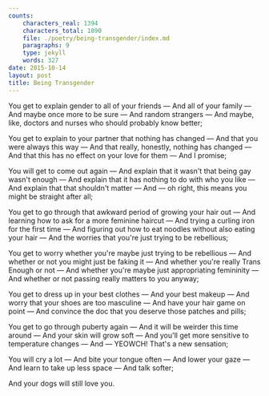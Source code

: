 ```yaml
---
counts:
    characters_real: 1394
    characters_total: 1890
    file: ./poetry/being-transgender/index.md
    paragraphs: 9
    type: jekyll
    words: 327
date: 2015-10-14
layout: post
title: Being Transgender
---
```


<div class="verse">
You get to explain gender to all of your friends &mdash;
    And all of your family &mdash;
    And maybe once more to be sure &mdash;
    And random strangers &mdash;
    And maybe, like, doctors and nurses who should probably know better;

You get to explain to your partner that nothing has changed &mdash;
    And that you were always this way &mdash;
    And that really, honestly, nothing has changed &mdash;
    And that this has no effect on your love for them &mdash;
    And I promise;

You will get to come out again &mdash;
    And explain that it wasn't that being gay wasn't enough &mdash;
    And explain that it has nothing to do with who you like &mdash;
    And explain that that shouldn't matter &mdash;
    And &mdash; oh right, this means you might be straight after all;

You get to go through that awkward period of growing your hair out &mdash;
    And learning how to ask for a more feminine haircut &mdash;
    And trying a curling iron for the first time &mdash;
    And figuring out how to eat noodles without also eating your hair &mdash;
    And the worries that you're just trying to be rebellious;

You get to worry whether you're maybe just trying to be rebellious &mdash;
    And whether or not you might just be faking it &mdash;
    And whether you're really Trans Enough or not &mdash;
    And whether you're maybe just appropriating femininity &mdash;
    And whether or not passing really matters to you anyway;

You get to dress up in your best clothes &mdash;
    And your best makeup &mdash;
    And worry that your shoes are too masculine &mdash;
    And have your hair game on point &mdash;
    And convince the doc that you deserve those patches and pills;

You get to go through puberty again &mdash;
    And it will be weirder this time around &mdash;
    And your skin will grow soft &mdash;
    And you'll get more sensitive to temperature changes &mdash;
    And &mdash; YEOWCH! That's a new sensation;

You will cry a lot &mdash;
    And bite your tongue often &mdash;
    And lower your gaze &mdash;
    And learn to take up less space &mdash;
    And talk softer;

And your dogs will still love you.
</div>
